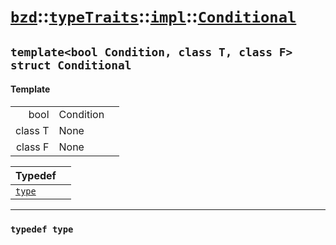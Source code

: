 # [`bzd`](../../../../index.md)::[`typeTraits`](../../../index.md)::[`impl`](../../index.md)::[`Conditional`](../index.md)

## `template<bool Condition, class T, class F> struct Conditional`

#### Template
||||
|---:|:---|:---|
|bool|Condition||
|class T|None||
|class F|None||

|Typedef||
|:---|:---|
|[`type`](./index.md)||
------
### `typedef type`

